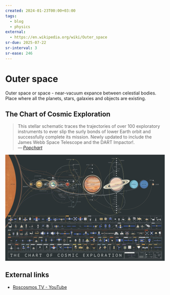 ```yaml
---
created: 2024-01-23T00:00+03:00
tags:
  - blog
  - physics
external:
  - https://en.wikipedia.org/wiki/Outer_space
sr-due: 2025-07-22
sr-interval: 3
sr-ease: 246
---
```


# Outer space

Outer space or space - near-vacuum expance between celestial bodies. Place where all the planets, stars, galaxies and objects are existing.

## The Chart of Cosmic Exploration

> This stellar schematic traces the trajectories of over 100 exploratory instruments to ever slip the surly bonds of lower Earth orbit and successfully complete its mission. Newly updated to include the James Webb Space Telescope and the DART Impactor!.\
> — <cite>[Popchart](https://popchart.co/products/the-chart-of-cosmic-exploration)</cite>

![The Chart of Cosmic Exploration](img/ref-Cosmic_Space.webp)

## External links

- [Roscosmos TV - YouTube](https://www.youtube.com/channel/UCOcpUgXosMCIlOsreUfNFiA)
